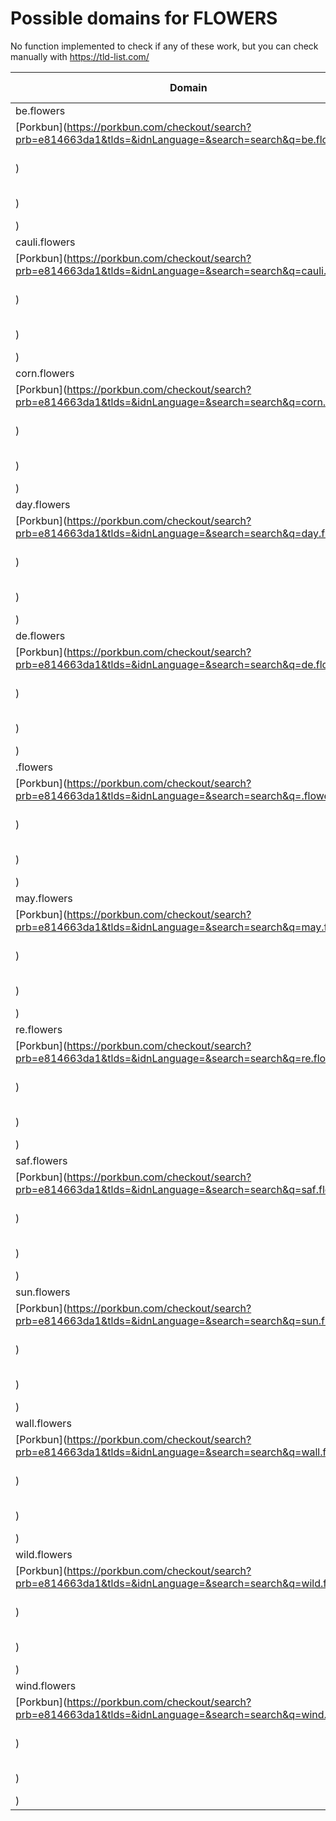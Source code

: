 # Possible domains for FLOWERS

No function implemented to check if any of these work, but you can check manually with https://tld-list.com/

| Domain | Porkbun | NameCheap | Google Domains |
|---|---|---|---|
| be.flowers | [Porkbun](https://porkbun.com/checkout/search?prb=e814663da1&tlds=&idnLanguage=&search=search&q=be.flowers) | [Namecheap](https://www.namecheap.com/domains/registration/results/?domain=be.flowers) | [Google](https://domains.google.com/registrar/search?searchTerm=be.flowers) |
| cauli.flowers | [Porkbun](https://porkbun.com/checkout/search?prb=e814663da1&tlds=&idnLanguage=&search=search&q=cauli.flowers) | [Namecheap](https://www.namecheap.com/domains/registration/results/?domain=cauli.flowers) | [Google](https://domains.google.com/registrar/search?searchTerm=cauli.flowers) |
| corn.flowers | [Porkbun](https://porkbun.com/checkout/search?prb=e814663da1&tlds=&idnLanguage=&search=search&q=corn.flowers) | [Namecheap](https://www.namecheap.com/domains/registration/results/?domain=corn.flowers) | [Google](https://domains.google.com/registrar/search?searchTerm=corn.flowers) |
| day.flowers | [Porkbun](https://porkbun.com/checkout/search?prb=e814663da1&tlds=&idnLanguage=&search=search&q=day.flowers) | [Namecheap](https://www.namecheap.com/domains/registration/results/?domain=day.flowers) | [Google](https://domains.google.com/registrar/search?searchTerm=day.flowers) |
| de.flowers | [Porkbun](https://porkbun.com/checkout/search?prb=e814663da1&tlds=&idnLanguage=&search=search&q=de.flowers) | [Namecheap](https://www.namecheap.com/domains/registration/results/?domain=de.flowers) | [Google](https://domains.google.com/registrar/search?searchTerm=de.flowers) |
| .flowers | [Porkbun](https://porkbun.com/checkout/search?prb=e814663da1&tlds=&idnLanguage=&search=search&q=.flowers) | [Namecheap](https://www.namecheap.com/domains/registration/results/?domain=.flowers) | [Google](https://domains.google.com/registrar/search?searchTerm=.flowers) |
| may.flowers | [Porkbun](https://porkbun.com/checkout/search?prb=e814663da1&tlds=&idnLanguage=&search=search&q=may.flowers) | [Namecheap](https://www.namecheap.com/domains/registration/results/?domain=may.flowers) | [Google](https://domains.google.com/registrar/search?searchTerm=may.flowers) |
| re.flowers | [Porkbun](https://porkbun.com/checkout/search?prb=e814663da1&tlds=&idnLanguage=&search=search&q=re.flowers) | [Namecheap](https://www.namecheap.com/domains/registration/results/?domain=re.flowers) | [Google](https://domains.google.com/registrar/search?searchTerm=re.flowers) |
| saf.flowers | [Porkbun](https://porkbun.com/checkout/search?prb=e814663da1&tlds=&idnLanguage=&search=search&q=saf.flowers) | [Namecheap](https://www.namecheap.com/domains/registration/results/?domain=saf.flowers) | [Google](https://domains.google.com/registrar/search?searchTerm=saf.flowers) |
| sun.flowers | [Porkbun](https://porkbun.com/checkout/search?prb=e814663da1&tlds=&idnLanguage=&search=search&q=sun.flowers) | [Namecheap](https://www.namecheap.com/domains/registration/results/?domain=sun.flowers) | [Google](https://domains.google.com/registrar/search?searchTerm=sun.flowers) |
| wall.flowers | [Porkbun](https://porkbun.com/checkout/search?prb=e814663da1&tlds=&idnLanguage=&search=search&q=wall.flowers) | [Namecheap](https://www.namecheap.com/domains/registration/results/?domain=wall.flowers) | [Google](https://domains.google.com/registrar/search?searchTerm=wall.flowers) |
| wild.flowers | [Porkbun](https://porkbun.com/checkout/search?prb=e814663da1&tlds=&idnLanguage=&search=search&q=wild.flowers) | [Namecheap](https://www.namecheap.com/domains/registration/results/?domain=wild.flowers) | [Google](https://domains.google.com/registrar/search?searchTerm=wild.flowers) |
| wind.flowers | [Porkbun](https://porkbun.com/checkout/search?prb=e814663da1&tlds=&idnLanguage=&search=search&q=wind.flowers) | [Namecheap](https://www.namecheap.com/domains/registration/results/?domain=wind.flowers) | [Google](https://domains.google.com/registrar/search?searchTerm=wind.flowers) |
